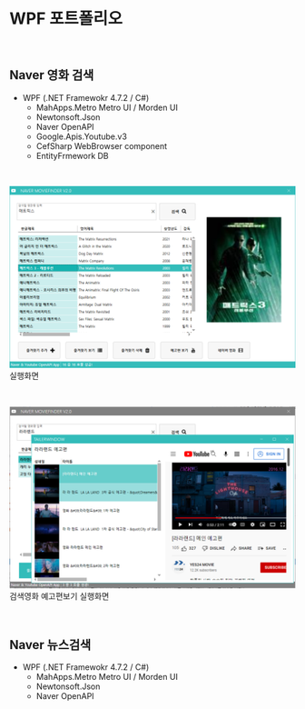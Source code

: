 # WPF 포트폴리오

<br/>

## Naver 영화 검색
 - WPF (.NET Framewokr 4.7.2 / C#)
   - MahApps.Metro Metro UI / Morden UI
   - Newtonsoft.Json
   - Naver OpenAPI
   -  Google.Apis.Youtube.v3
   - CefSharp WebBrowser component
   - EntityFrmework DB
  
  <br/>
  
![NaverMovieFinder](https://raw.githubusercontent.com/spearstring/StudyWpf/main/capture/matrix.png)
실행화면

<br/>

![YoutubePlay](https://raw.githubusercontent.com/spearstring/StudyWpf/main/capture/lala.png)
검색영화 예고편보기 실행화면


<br/>

## Naver 뉴스검색
- WPF (.NET Framewokr 4.7.2 / C#)
   - MahApps.Metro Metro UI / Morden UI
   - Newtonsoft.Json
   - Naver OpenAPI
